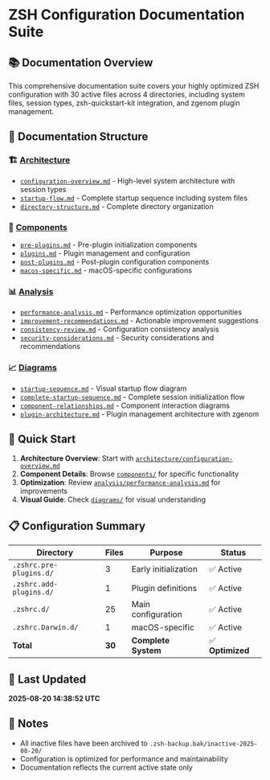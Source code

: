 # ZSH Configuration Documentation Suite

## 📚 Documentation Overview

This comprehensive documentation suite covers your highly optimized ZSH configuration with 30 active files across 4 directories, including system files, session types, zsh-quickstart-kit integration, and zgenom plugin management.

## 📁 Documentation Structure

### 🏗️ [Architecture](./architecture/)
- [`configuration-overview.md`](architecture/configuration-overview.md) - High-level system architecture with session types
- [`startup-flow.md`](architecture/startup-flow.md) - Complete startup sequence including system files
- [`directory-structure.md`](./architecture/directory-structure.md) - Complete directory organization

### 🔧 [Components](./components/)
- [`pre-plugins.md`](./components/pre-plugins.md) - Pre-plugin initialization components
- [`plugins.md`](./components/plugins.md) - Plugin management and configuration
- [`post-plugins.md`](./components/post-plugins.md) - Post-plugin configuration components
- [`macos-specific.md`](./components/macos-specific.md) - macOS-specific configurations

### 📊 [Analysis](./analysis/)
- [`performance-analysis.md`](analysis/performance-analysis.md) - Performance optimization opportunities
- [`improvement-recommendations.md`](analysis/improvement-recommendations.md) - Actionable improvement suggestions
- [`consistency-review.md`](analysis/consistency-review.md) - Configuration consistency analysis
- [`security-considerations.md`](analysis/security-considerations.md) - Security considerations and recommendations

### 📈 [Diagrams](./diagrams/)
- [`startup-sequence.md`](diagrams/startup-sequence.md) - Visual startup flow diagram
- [`complete-startup-sequence.md`](diagrams/complete-startup-sequence.md) - Complete session initialization flow
- [`component-relationships.md`](./diagrams/component-relationships.md) - Component interaction diagrams
- [`plugin-architecture.md`](diagrams/plugin-architecture.md) - Plugin management architecture with zgenom

## 🚀 Quick Start

1. **Architecture Overview**: Start with [`architecture/configuration-overview.md`](architecture/configuration-overview.md)
2. **Component Details**: Browse [`components/`](./components/) for specific functionality
3. **Optimization**: Review [`analysis/performance-analysis.md`](analysis/performance-analysis.md) for improvements
4. **Visual Guide**: Check [`diagrams/`](./diagrams/) for visual understanding

## 📋 Configuration Summary

| Directory | Files | Purpose | Status |
|-----------|--------|---------|--------|
| `.zshrc.pre-plugins.d/` | 3 | Early initialization | ✅ Active |
| `.zshrc.add-plugins.d/` | 1 | Plugin definitions | ✅ Active |
| `.zshrc.d/` | 25 | Main configuration | ✅ Active |
| `.zshrc.Darwin.d/` | 1 | macOS-specific | ✅ Active |
| **Total** | **30** | **Complete System** | ✅ **Optimized** |

## 🔄 Last Updated
**2025-08-20 14:38:52 UTC**

## 📝 Notes

- All inactive files have been archived to `.zsh-backup.bak/inactive-2025-08-20/`
- Configuration is optimized for performance and maintainability
- Documentation reflects the current active state only
